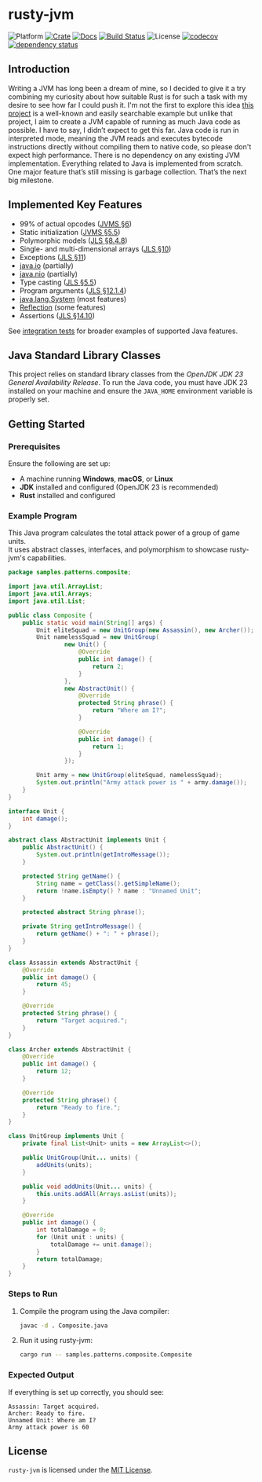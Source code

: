 # rusty-jvm
![Platform][platforms-image]
[![Crate][crate-image]][crate-link]
[![Docs][docs-image]][docs-link]
[![Build Status][ci-image]][ci-link]
![License][license-image]
[![codecov][code-cov-image]][code-cov-link]
[![dependency status][dep-status-image]][dep-status-link]

## Introduction

Writing a JVM has long been a dream of mine, so I decided to give it a try combining my curiosity about how suitable Rust is for such a task with my desire to see how far I could push it.
I'm not the first to explore this idea [this project][rjvm-articles] is a well-known and easily searchable example but unlike that project, I aim to create a JVM capable of running as much Java code as possible.
I have to say, I didn’t expect to get this far.
Java code is run in interpreted mode, meaning the JVM reads and executes bytecode instructions directly without compiling them to native code, so please don't expect high performance.
There is no dependency on any existing JVM implementation. Everything related to Java is implemented from scratch.
One major feature that’s still missing is garbage collection. That’s the next big milestone.

## Implemented Key Features

- 99% of actual opcodes ([JVMS §6][jvms-6])
- Static initialization ([JVMS §5.5][jvms-5.5])
- Polymorphic models ([JLS §8.4.8][jls-8.4.8])
- Single- and multi-dimensional arrays ([JLS §10][jls-10])
- Exceptions ([JLS §11][jls-11])
- [java.io][java.io-api] (partially)
- [java.nio][java.nio-api] (partially)
- Type casting ([JLS §5.5][jls-5.5])
- Program arguments ([JLS §12.1.4][jls-12.1.4])
- [java.lang.System][java.lang.system-api] (most features)
- [Reflection][java.lang.reflect-api] (some features)
- Assertions ([JLS §14.10][jls-14.10])

See [integration tests](tests/test_data) for broader examples of supported Java features.

## Java Standard Library Classes

This project relies on standard library classes from the *OpenJDK JDK 23 General Availability Release*.
To run the Java code, you must have JDK 23 installed on your machine and ensure the `JAVA_HOME` environment variable is properly set.

## Getting Started

### Prerequisites

Ensure the following are set up:

- A machine running **Windows**, **macOS**, or **Linux**
- **JDK** installed and configured (OpenJDK 23 is recommended)
- **Rust** installed and configured

### Example Program

This Java program calculates the total attack power of a group of game units.  
It uses abstract classes, interfaces, and polymorphism to showcase rusty-jvm's capabilities.

```java
package samples.patterns.composite;

import java.util.ArrayList;
import java.util.Arrays;
import java.util.List;

public class Composite {
    public static void main(String[] args) {
        Unit eliteSquad = new UnitGroup(new Assassin(), new Archer());
        Unit namelessSquad = new UnitGroup(
                new Unit() {
                    @Override
                    public int damage() {
                        return 2;
                    }
                },
                new AbstractUnit() {
                    @Override
                    protected String phrase() {
                        return "Where am I?";
                    }

                    @Override
                    public int damage() {
                        return 1;
                    }
                });

        Unit army = new UnitGroup(eliteSquad, namelessSquad);
        System.out.println("Army attack power is " + army.damage());
    }
}

interface Unit {
    int damage();
}

abstract class AbstractUnit implements Unit {
    public AbstractUnit() {
        System.out.println(getIntroMessage());
    }

    protected String getName() {
        String name = getClass().getSimpleName();
        return !name.isEmpty() ? name : "Unnamed Unit";
    }

    protected abstract String phrase();

    private String getIntroMessage() {
        return getName() + ": " + phrase();
    }
}

class Assassin extends AbstractUnit {
    @Override
    public int damage() {
        return 45;
    }

    @Override
    protected String phrase() {
        return "Target acquired.";
    }
}

class Archer extends AbstractUnit {
    @Override
    public int damage() {
        return 12;
    }

    @Override
    protected String phrase() {
        return "Ready to fire.";
    }
}

class UnitGroup implements Unit {
    private final List<Unit> units = new ArrayList<>();

    public UnitGroup(Unit... units) {
        addUnits(units);
    }

    public void addUnits(Unit... units) {
        this.units.addAll(Arrays.asList(units));
    }

    @Override
    public int damage() {
        int totalDamage = 0;
        for (Unit unit : units) {
            totalDamage += unit.damage();
        }
        return totalDamage;
    }
}
```

### Steps to Run

1. Compile the program using the Java compiler:
   ```sh
   javac -d . Composite.java
   ```

2. Run it using rusty-jvm:
   ```sh
   cargo run -- samples.patterns.composite.Composite
   ```

### Expected Output

If everything is set up correctly, you should see:

```
Assassin: Target acquired.
Archer: Ready to fire.
Unnamed Unit: Where am I?
Army attack power is 60
```

## License
`rusty-jvm` is licensed under the [MIT License](LICENSE).

[//]: # (links)
[platforms-image]: https://img.shields.io/badge/platforms-linux%20%7C%20macos%20%7C%20windows-blue
[crate-image]: https://img.shields.io/crates/v/rusty-jvm.svg
[crate-link]: https://crates.io/crates/rusty-jvm
[docs-image]: https://docs.rs/rusty-jvm/badge.svg
[docs-link]: https://docs.rs/rusty-jvm
[ci-image]: https://github.com/hextriclosan/rusty-jvm/actions/workflows/rust.yml/badge.svg
[ci-link]: https://github.com/hextriclosan/rusty-jvm/actions
[license-image]: https://img.shields.io/github/license/hextriclosan/rusty-jvm
[code-cov-image]: https://codecov.io/gh/hextriclosan/rusty-jvm/branch/main/graph/badge.svg
[code-cov-link]: https://codecov.io/gh/hextriclosan/rusty-jvm
[dep-status-image]: https://deps.rs/repo/github/hextriclosan/rusty-jvm/status.svg
[dep-status-link]: https://deps.rs/repo/github/hextriclosan/rusty-jvm

[rjvm-articles]: https://andreabergia.com/series/writing-a-jvm-in-rust/

[jvms-5.5]: https://docs.oracle.com/javase/specs/jvms/se23/html/jvms-5.html#jvms-5.5
[jvms-6]: https://docs.oracle.com/javase/specs/jvms/se23/html/jvms-6.html
[jls-5.5]: https://docs.oracle.com/javase/specs/jls/se23/html/jls-5.html#jls-5.5
[jls-8.4.8]: https://docs.oracle.com/javase/specs/jls/se23/html/jls-8.html#jls-8.4.8
[jls-10]: https://docs.oracle.com/javase/specs/jls/se23/html/jls-10.html
[jls-11]: https://docs.oracle.com/javase/specs/jls/se23/html/jls-11.html
[jls-12.1.4]: https://docs.oracle.com/javase/specs/jls/se23/html/jls-12.html#jls-12.1.4
[jls-14.10]: https://docs.oracle.com/javase/specs/jls/se23/html/jls-14.html#jls-14.10
[java.io-api]: https://docs.oracle.com/en/java/javase/23/docs/api/java.base/java/io/package-summary.html
[java.nio-api]: https://docs.oracle.com/en/java/javase/23/docs/api/java.base/java/nio/package-summary.html
[java.lang.system-api]: https://docs.oracle.com/en/java/javase/23/docs/api/java.base/java/lang/System.html
[java.lang.reflect-api]: https://docs.oracle.com/en/java/javase/23/docs/api/java.base/java/lang/reflect/package-summary.html
